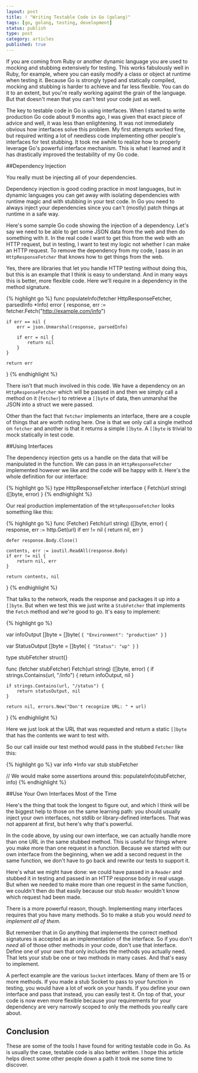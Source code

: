 ```yaml
---
layout: post
title: ! "Writing Testable Code in Go (golang)"
tags: [go, golang, testing, development]
status: publish
type: post
category: articles
published: true
---
```


If you are coming from Ruby or another dynamic language you are used to mocking
and stubbing extensively for testing. This works fabulously well in Ruby, for
example, where you can easily modify a class or object at runtime when testing
it. Because Go is strongly typed and statically compiled, mocking and stubbing
is harder to achieve and far less flexible. You can do it to an extent, but
you're really working against the grain of the language. But that doesn't mean
that you can't test your code just as well.

The key to testable code in Go is using interfaces. When I started to write
production Go code about 9 months ago, I was given that exact piece of advice
and well, it was less than enlightening. It was not immediately obvious how
interfaces solve this problem. My first attempts worked fine, but required
writing a lot of needless code implementing other people's interfaces for test
stubbing. It took me awhile to realize how to properly leverage Go's powerful
interface mechanism. This is what I learned and it has drastically improved the
testability of my Go code.

##Dependency Injection

You really must be injecting all of your dependencies.

Dependency injection is good coding practice in most languages, but in dynamic
languages you can get away with isolating dependencies with runtime magic and
with stubbing in your test code. In Go you need to always inject your
dependencies since you can't (mostly) patch things at runtime in a safe way.

Here's some sample Go code showing the injection of a dependency. Let's say we
need to be able to get some JSON data from the web and then do something with
it.  In the real code I want to get this from the web with an HTTP request, but
in testing, I want to test my logic not whether I can make an HTTP request.  To
remove the dependency from my code, I pass in an `HttpResponseFetcher` that
knows how to get things from the web.

Yes, there are libraries that let you handle HTTP testing without doing this,
but this is an example that I think is easy to understand. And in many ways
this is better, more flexible code. Here we'll require in a dependency in the
method signature.

{% highlight go %}
func populateInfo(fetcher HttpResponseFetcher, parsedInfo *Info) error {
	response, err := fetcher.Fetch("http://example.com/info")

	if err == nil {
		err = json.Unmarshal(response, parsedInfo)

		if err = nil {
			return nil
		}
	}

	return err
}
{% endhighlight %}

There isn't that much involved in this code. We have a dependency on an
`HttpResponseFetcher` which will be passed in and then we simply call a method
on it (`fetcher`) to retrieve a `[]byte` of data, then unmarshal the JSON into a
struct we were passed.

Other than the fact that `fetcher` implements an interface, there are a couple
of things that are worth noting here. One is that we only call a single method
on `fetcher` and another is that it returns a simple `[]byte`. A `[]byte` is
trivial to mock statically in test code.

##Using Interfaces

The dependency injection gets us a handle on the data that will be manipulated
in the function. We can pass in an `HttpResponseFetcher` implemented however
we like and the code will be happy with it. Here's the whole definition for our
interface:

{% highlight go %}
type HttpResponseFetcher interface {
	Fetch(url string) ([]byte, error)
}
{% endhighlight %}


Our real production implementation of the `HttpResponseFetcher` looks something
like this:

{% highlight go %}
func (Fetcher) Fetch(url string) ([]byte, error) {
	response, err := http.Get(url)
	if err != nil {
		return nil, err
	}

	defer response.Body.Close()

	contents, err := ioutil.ReadAll(response.Body)
	if err != nil {
		return nil, err
	}

	return contents, nil
}
{% endhighlight %}

That talks to the network, reads the response and packages it up into a
`[]byte`. But when we test this we just write a `StubFetcher` that implements
the `Fetch` method and we're good to go. It's easy to implement:

{% highlight go %}

var infoOutput []byte = []byte(
	`{ "Environment": "production" }`
)

var StatusOutput []byte = []byte(
	`{ "Status": "up" }`
)

type stubFetcher struct{}

func (fetcher stubFetcher) Fetch(url string) ([]byte, error) {
	if strings.Contains(url, "/info") {
		return infoOutput, nil
	}

	if strings.Contains(url, "/status") {
		return statusOutput, nil
	}

	return nil, errors.New("Don't recognize URL: " + url)
}
{% endhighlight %}

Here we just look at the URL that was requested and return a static
`[]byte` that has the contents we want to test with.

So our call inside our test method would pass in the stubbed `Fetcher`
like this:


{% highlight go %}
var info *Info
var stub stubFetcher

// We would make some assertions around this:
populateInfo(stubFetcher, info)
{% endhighlight %}

##Use Your Own Interfaces Most of the Time

Here's the thing that took the longest to figure out, and which I think
will be the biggest help to those on the same learning path:
you should usually inject your own interfaces, not stdlib or library-defined
interfaces. That was not apparent at first, but here's why that's powerful.

In the code above, by using our own interface, we can actually handle more than
one URL in the same stubbed method. This is useful for things where you make
more than one request in a function. Because we started with our own interface
from the beginning, when we add a second request in the same function, we don't
have to go back and rewrite our tests to support it.

Here's what we might have done: we could have passed in a `Reader` and stubbed
it in testing and passed in an HTTP response body in real usage. But when we
needed to make more than one request in the same function, we couldn't then
do that easily because our stub `Reader` wouldn't know which request had been
made.

There is a more powerful reason, though. Implementing many interfaces requires
that you have many methods. So to make a stub you would *need to implement all
of them*.

But remember that in Go anything that implements the correct method signatures
is accepted as an implementation of the interface. So if you don't *need* all of
those other methods in your code, don't use that interface. Define one of your
own that only includes the methods you actually need. That lets your stub be
one or two methods in many cases. And that's easy to implement.

A perfect example are the various `Socket` interfaces. Many of them are 15 or
more methods. If you made a stub Socket to pass to your function in testing,
you would have a lot of work on your hands. If you define your own interface
and pass that instead, you can easily test it. On top of that, your code is
now even more flexible because your requirements for your dependency are very
narrowly scoped to only the methods you really care about.

## Conclusion

These are some of the tools I have found for writing testable code in Go. As
is usually the case, testable code is also better written.  I hope this article
helps direct some other people down a path it took me some time to discover.

